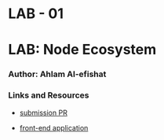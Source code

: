 
# LAB - 01

# LAB: Node Ecosystem

### Author: Ahlam Al-efishat

### Links and Resources

- [submission PR](https://github.com/AhlamAlefishat-401-advanced-javascript/notes/pull/1)

- [front-end application](https://notes-lab.herokuapp.com/)

